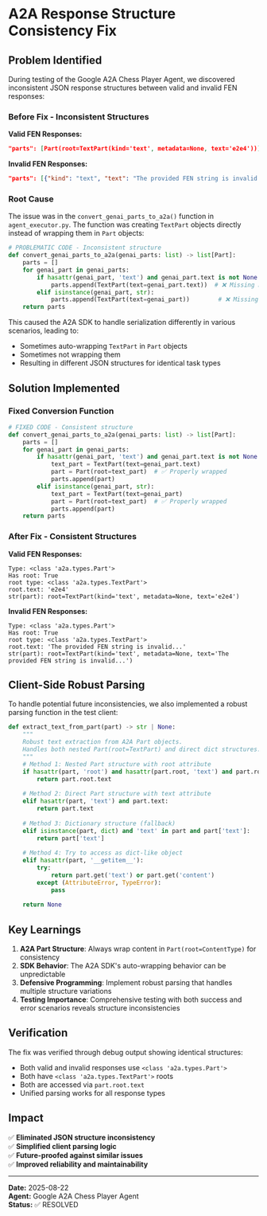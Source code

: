 # A2A Response Structure Consistency Fix

## Problem Identified

During testing of the Google A2A Chess Player Agent, we discovered inconsistent JSON response structures between valid and invalid FEN responses:

### Before Fix - Inconsistent Structures

**Valid FEN Responses:**
```json
"parts": [Part(root=TextPart(kind='text', metadata=None, text='e2e4'))]
```

**Invalid FEN Responses:**
```json
"parts": [{"kind": "text", "text": "The provided FEN string is invalid..."}]
```

### Root Cause

The issue was in the `convert_genai_parts_to_a2a()` function in `agent_executor.py`. The function was creating `TextPart` objects directly instead of wrapping them in `Part` objects:

```python
# PROBLEMATIC CODE - Inconsistent structure
def convert_genai_parts_to_a2a(genai_parts: list) -> list[Part]:
    parts = []
    for genai_part in genai_parts:
        if hasattr(genai_part, 'text') and genai_part.text is not None:
            parts.append(TextPart(text=genai_part.text))  # ❌ Missing Part wrapper
        elif isinstance(genai_part, str):
            parts.append(TextPart(text=genai_part))        # ❌ Missing Part wrapper
    return parts
```

This caused the A2A SDK to handle serialization differently in various scenarios, leading to:
- Sometimes auto-wrapping `TextPart` in `Part` objects
- Sometimes not wrapping them
- Resulting in different JSON structures for identical task types

## Solution Implemented

### Fixed Conversion Function

```python
# FIXED CODE - Consistent structure
def convert_genai_parts_to_a2a(genai_parts: list) -> list[Part]:
    parts = []
    for genai_part in genai_parts:
        if hasattr(genai_part, 'text') and genai_part.text is not None:
            text_part = TextPart(text=genai_part.text)
            part = Part(root=text_part)  # ✅ Properly wrapped
            parts.append(part)
        elif isinstance(genai_part, str):
            text_part = TextPart(text=genai_part)
            part = Part(root=text_part)  # ✅ Properly wrapped
            parts.append(part)
    return parts
```

### After Fix - Consistent Structures

**Valid FEN Responses:**
```
Type: <class 'a2a.types.Part'>
Has root: True
root type: <class 'a2a.types.TextPart'>
root.text: 'e2e4'
str(part): root=TextPart(kind='text', metadata=None, text='e2e4')
```

**Invalid FEN Responses:**
```
Type: <class 'a2a.types.Part'>  
Has root: True
root type: <class 'a2a.types.TextPart'>
root.text: 'The provided FEN string is invalid...'
str(part): root=TextPart(kind='text', metadata=None, text='The provided FEN string is invalid...')
```

## Client-Side Robust Parsing

To handle potential future inconsistencies, we also implemented a robust parsing function in the test client:

```python
def extract_text_from_part(part) -> str | None:
    """
    Robust text extraction from A2A Part objects.
    Handles both nested Part(root=TextPart) and direct dict structures.
    """
    # Method 1: Nested Part structure with root attribute
    if hasattr(part, 'root') and hasattr(part.root, 'text') and part.root.text:
        return part.root.text
    
    # Method 2: Direct Part structure with text attribute  
    elif hasattr(part, 'text') and part.text:
        return part.text
    
    # Method 3: Dictionary structure (fallback)
    elif isinstance(part, dict) and 'text' in part and part['text']:
        return part['text']
    
    # Method 4: Try to access as dict-like object
    elif hasattr(part, '__getitem__'):
        try:
            return part.get('text') or part.get('content')
        except (AttributeError, TypeError):
            pass
    
    return None
```

## Key Learnings

1. **A2A Part Structure**: Always wrap content in `Part(root=ContentType)` for consistency
2. **SDK Behavior**: The A2A SDK's auto-wrapping behavior can be unpredictable
3. **Defensive Programming**: Implement robust parsing that handles multiple structure variations
4. **Testing Importance**: Comprehensive testing with both success and error scenarios reveals structure inconsistencies

## Verification

The fix was verified through debug output showing identical structures:
- Both valid and invalid responses use `<class 'a2a.types.Part'>` 
- Both have `<class 'a2a.types.TextPart'>` roots
- Both are accessed via `part.root.text`
- Unified parsing works for all response types

## Impact

✅ **Eliminated JSON structure inconsistency**  
✅ **Simplified client parsing logic**  
✅ **Future-proofed against similar issues**  
✅ **Improved reliability and maintainability**

---

**Date:** 2025-08-22  
**Agent:** Google A2A Chess Player Agent  
**Status:** ✅ RESOLVED